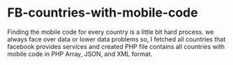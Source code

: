 # FB-countries-with-mobile-code
Finding the mobile code for every country is a little bit hard process. we always face over data or lower data problems so, I fetched all countries that facebook provides services and created PHP file contains all countries with mobile code in PHP Array, JSON, and XML format.
